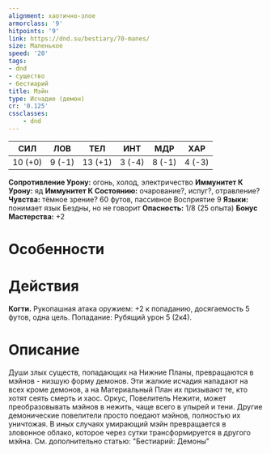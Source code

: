 ```yaml
---
alignment: хаотично-злое
armorclass: '9'
hitpoints: '9'
link: https://dnd.su/bestiary/70-manes/
size: Маленькое
speed: '20'
tags:
- dnd
- существо
- бестиарий
title: Мэйн
type: Исчадие (демон)
cr: '0.125'
cssclasses:
    - dnd
---
```



| СИЛ | ЛОВ | ТЕЛ | ИНТ | МДР | ХАР |
|---|---|---|---|---|---|
| 10 (+0) | 9 (-1) | 13 (+1) | 3 (-4) | 8 (-1) | 4 (-3) |
**Сопротивление Урону:** огонь, холод, электричество
**Иммунитет К Урону:** яд
**Иммунитет К Состоянию:** очарование?, испуг?, отравление?
**Чувства:** тёмное зрение? 60 футов, пассивное Восприятие 9
**Языки:** понимает язык Бездны, но не говорит
**Опасность:** 1/8 (25 опыта)
**Бонус Мастерства:** +2


# Особенности


# Действия
**Когти.** Рукопашная атака оружием: +2 к попаданию, досягаемость 5 футов, одна цель. Попадание: Рубящий урон 5 (2к4).


# Описание
Души злых существ, попадающих на Нижние Планы, превращаются в мэйнов - низшую форму демонов. Эти жалкие исчадия нападают на всех кроме демонов, а на Материальный План их призывают те, кто хотят сеять смерть и хаос. Оркус, Повелитель Нежити, может преобразовывать мэйнов в нежить, чаще всего в упырей и тени. Другие демонические повелители просто поедают мэйнов, полностью их уничтожая. В иных случаях умирающий мэйн превращается в зловонное облако, которое через сутки трансформируется в другого мэйна. См. дополнительно статью: "Бестиарий: Демоны"